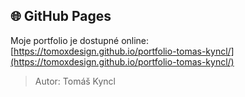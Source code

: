 ## 🌐 GitHub Pages

Moje portfolio je dostupné online:  
[https://tomoxdesign.github.io/portfolio-tomas-kyncl/](https://tomoxdesign.github.io/portfolio-tomas-kyncl/)


> Autor: Tomáš Kyncl

